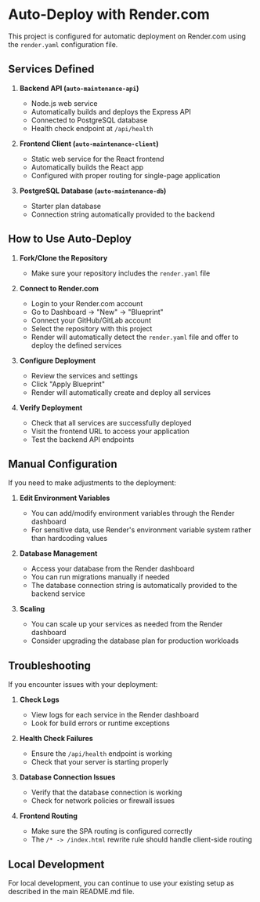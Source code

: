 # Auto-Deploy with Render.com

This project is configured for automatic deployment on Render.com using the `render.yaml` configuration file.

## Services Defined

1. **Backend API (`auto-maintenance-api`)**

   - Node.js web service
   - Automatically builds and deploys the Express API
   - Connected to PostgreSQL database
   - Health check endpoint at `/api/health`

2. **Frontend Client (`auto-maintenance-client`)**

   - Static web service for the React frontend
   - Automatically builds the React app
   - Configured with proper routing for single-page application

3. **PostgreSQL Database (`auto-maintenance-db`)**
   - Starter plan database
   - Connection string automatically provided to the backend

## How to Use Auto-Deploy

1. **Fork/Clone the Repository**

   - Make sure your repository includes the `render.yaml` file

2. **Connect to Render.com**

   - Login to your Render.com account
   - Go to Dashboard -> "New" -> "Blueprint"
   - Connect your GitHub/GitLab account
   - Select the repository with this project
   - Render will automatically detect the `render.yaml` file and offer to deploy the defined services

3. **Configure Deployment**

   - Review the services and settings
   - Click "Apply Blueprint"
   - Render will automatically create and deploy all services

4. **Verify Deployment**
   - Check that all services are successfully deployed
   - Visit the frontend URL to access your application
   - Test the backend API endpoints

## Manual Configuration

If you need to make adjustments to the deployment:

1. **Edit Environment Variables**

   - You can add/modify environment variables through the Render dashboard
   - For sensitive data, use Render's environment variable system rather than hardcoding values

2. **Database Management**

   - Access your database from the Render dashboard
   - You can run migrations manually if needed
   - The database connection string is automatically provided to the backend service

3. **Scaling**
   - You can scale up your services as needed from the Render dashboard
   - Consider upgrading the database plan for production workloads

## Troubleshooting

If you encounter issues with your deployment:

1. **Check Logs**

   - View logs for each service in the Render dashboard
   - Look for build errors or runtime exceptions

2. **Health Check Failures**

   - Ensure the `/api/health` endpoint is working
   - Check that your server is starting properly

3. **Database Connection Issues**

   - Verify that the database connection is working
   - Check for network policies or firewall issues

4. **Frontend Routing**
   - Make sure the SPA routing is configured correctly
   - The `/* -> /index.html` rewrite rule should handle client-side routing

## Local Development

For local development, you can continue to use your existing setup as described in the main README.md file.
